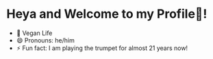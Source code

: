 # Heya and Welcome to my Profile👋!

- 🌱 Vegan Life
- 😄 Pronouns: he/him
- ⚡ Fun fact: I am playing the trumpet for almost 21 years now!
